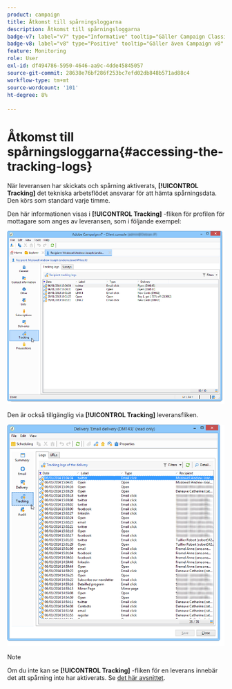 ```yaml
---
product: campaign
title: Åtkomst till spårningsloggarna
description: Åtkomst till spårningsloggarna
badge-v7: label="v7" type="Informative" tooltip="Gäller Campaign Classic v7"
badge-v8: label="v8" type="Positive" tooltip="Gäller även Campaign v8"
feature: Monitoring
role: User
exl-id: df494786-5950-4646-aa9c-4dde45845057
source-git-commit: 28638e76bf286f253bc7efd02db848b571ad88c4
workflow-type: tm+mt
source-wordcount: '101'
ht-degree: 8%

---
```


# Åtkomst till spårningsloggarna{#accessing-the-tracking-logs}

När leveransen har skickats och spårning aktiverats, **[!UICONTROL Tracking]** det tekniska arbetsflödet ansvarar för att hämta spårningsdata. Den körs som standard varje timme.

Den här informationen visas i **[!UICONTROL Tracking]** -fliken för profilen för mottagare som anges av leveransen, som i följande exempel:

![](assets/s_ncs_user_select_tracking_tab_from_recipient.png)

Den är också tillgänglig via **[!UICONTROL Tracking]** leveransfliken.

![](assets/s_ncs_user_select_tracking_tab_from_del.png)

>[!NOTE]
>
>Om du inte kan se **[!UICONTROL Tracking]** -fliken för en leverans innebär det att spårning inte har aktiverats. Se [det här avsnittet](how-to-configure-tracked-links.md).
